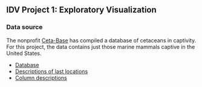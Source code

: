 ## IDV Project 1: Exploratory Visualization
### Data source

The nonprofit [Ceta-Base](https://www.cetabase.org) has compiled a database of cetaceans in captivity. For this project, the data contains just those marine mammals captive in the United States.

- [Database](https://www.cetabase.org/captive/cetacean/us-canada)
- [Descriptions of last locations](https://www.cetabase.org/captive/cetacean/)
- [Column descriptions](https://www.cetabase.org/site/guide)
